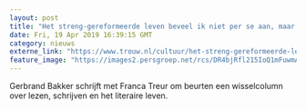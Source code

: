 ```yaml
---
layout: post
title: "Het streng-gereformeerde leven beveel ik niet per se aan, maar refo’s lezen wel"
date: Fri, 19 Apr 2019 16:39:15 GMT
category: nieuws
externe_link: "https://www.trouw.nl/cultuur/het-streng-gereformeerde-leven-beveel-ik-niet-per-se-aan-maar-refo-s-lezen-wel~a50ab900/"
feature_image: "https://images2.persgroep.net/rcs/DR4bjRfl215IoQ1mFuwmA6GuAQk/diocontent/124153424/_focus/0.61/0.61/_fill/230/230?appId=e9b4e2a1869038ffcaf318a6d1463b0b&quality=0.9&format=jpeg"
---
```


Gerbrand Bakker schrijft met Franca Treur om beurten een wisselcolumn over lezen, schrijven en het literaire leven.
